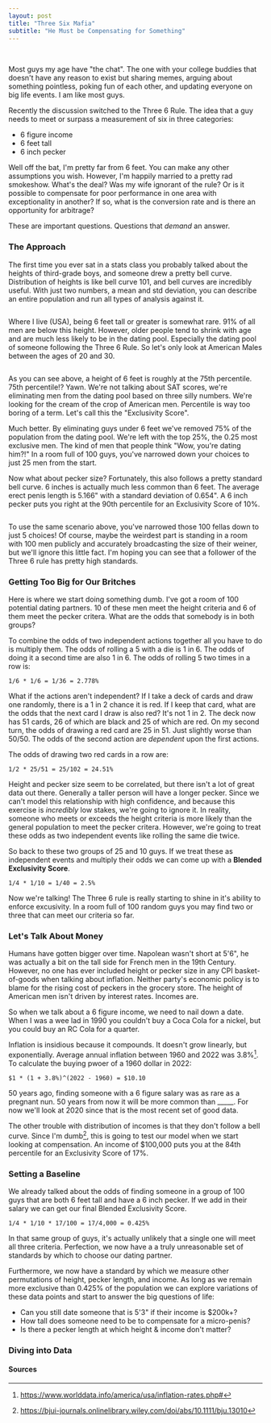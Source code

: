 ```yaml
---
layout: post
title: "Three Six Mafia"
subtitle: "He Must be Compensating for Something"
---
```



<br/>

Most guys my age have "the chat". The one with your college buddies that doesn't have any reason to exist but sharing memes, arguing about something pointless, poking fun of each other, and updating everyone on big life events. I am like most guys.

Recently the discussion switched to the Three 6 Rule. The idea that a guy needs to meet or surpass a measurement of six in three categories:

- 6 figure income
- 6 feet tall
- 6 inch pecker

Well off the bat, I'm pretty far from 6 feet. You can make any other assumptions you wish. However, I'm happily married to a pretty rad smokeshow. What's the deal? Was my wife ignorant of the rule? Or is it possible to compensate for poor performance in one area with exceptionality in another? If so, what is the conversion rate and is there an opportunity for arbitrage?

These are important questions. Questions that *demand* an answer.  

### The Approach

The first time you ever sat in a stats class you probably talked about the heights of third-grade boys, and someone drew a pretty bell curve. Distribution of heights is like bell curve 101, and bell curves are incredibly useful. With just two numbers, a mean and std deviation, you can describe an entire population and run all types of analysis against it.

<img />

Where I live (USA), being 6 feet tall or greater is somewhat rare. 91% of all men are below this height. However, older people tend to shrink with age and are much less likely to be in the dating pool. Especially the dating pool of someone following the Three 6 Rule. So let's only look at American Males between the ages of 20 and 30. 

<img />

As you can see above, a height of 6 feet is roughly at the 75th percentile. 75th percentile!? Yawn. We're not talking about SAT scores, we're eliminating men from the dating pool based on three silly numbers. We're looking for the cream of the crop of American men. Percentile is way too boring of a term. Let's call this the "Exclusivity Score".

Much better. By eliminating guys under 6 feet we've removed 75% of the population from the dating pool. We're left with the top 25%, the 0.25 most exclusive men. The kind of men that people think "Wow, you're dating him?!" In a room full of 100 guys, you've narrowed down your choices to just 25 men from the start.


Now what about pecker size? Fortunately, this also follows a pretty standard bell curve. 6 inches is actually much less common than 6 feet. The average erect penis length is 5.166" with a standard deviation of 0.654". A 6 inch pecker puts you right at the 90th percentile for an Exclusivity Score of 10%.

<img /> 

To use the same scenario above, you've narrowed those 100 fellas down to just 5 choices! Of course, maybe the weirdest part is standing in a room with 100 men publicly and accurately broadcasting the size of their weiner, but we'll ignore this little fact. I'm hoping you can see that a follower of the Three 6 rule has pretty high standards. 


### Getting Too Big for Our Britches

Here is where we start doing something dumb. I've got a room of 100 potential dating partners. 10 of these men meet the height criteria and 6 of them meet the pecker critera. What are the odds that somebody is in both groups?

To combine the odds of two independent actions together all you have to do is multiply them. The odds of rolling a 5 with a die is 1 in 6. The odds of doing it a second time are also 1 in 6. The odds of rolling 5 two times in a row is:

	1/6 * 1/6 = 1/36 = 2.778%

What if the actions aren't independent? If I take a deck of cards and draw one randomly, there is a 1 in 2 chance it is red. If I keep that card, what are the odds that the next card I draw is also red? It's not 1 in 2. The deck now has 51 cards, 26 of which are black and 25 of which are red. On my second turn, the odds of drawing a red card are 25 in 51. Just slightly worse than 50/50. The odds of the second action are *dependent* upon the first actions.

The odds of drawing two red cards in a row are:

	1/2 * 25/51 = 25/102 = 24.51%


Height and pecker size seem to be correlated, but there isn't a lot of great data out there. Generally a taller person will have a longer pecker. Since we can't model this relationship with high confidence, and because this exercise is *incredibly* low stakes, we're going to ignore it. In reality, someone who meets or exceeds the height criteria is more likely than the general population to meet the pecker critera. However, we're going to treat these odds as two independent events like rolling the same die twice.


So back to these two groups of 25 and 10 guys. If we treat these as independent events and multiply their odds we can come up with a **Blended Exclusivity Score**.

	1/4 * 1/10 = 1/40 = 2.5%


Now we're talking! The Three 6 rule is really starting to shine in it's ability to enforce excusivity. In a room full of 100 random guys you may find two or three that can meet our criteria so far.


### Let's Talk About Money

Humans have gotten bigger over time. Napolean wasn't short at 5'6", he was actually a bit on the tall side for French men in the 19th Century. However, no one has ever included height or pecker size in any CPI basket-of-goods when talking about inflation. Neither party's economic policy is to blame for the rising cost of peckers in the grocery store. The height of American men isn't driven by interest rates. Incomes are.

So when we talk about a 6 figure income, we need to nail down a date. When I was a wee lad in 1990 you couldn't buy a Coca Cola for a nickel, but you could buy an RC Cola for a quarter.

Inflation is insidious because it compounds. It doesn't grow linearly, but exponentially. Average annual inflation between 1960 and 2022 was 3.8%[^1]. To calculate the buying pwoer of a 1960 dollar in 2022:

	$1 * (1 + 3.8%)^(2022 - 1960) = $10.10

50 years ago, finding someone with a 6 figure salary was as rare as a pregnant nun. 50 years from now it will be more common than _____. For now we'll look at 2020 since that is the most recent set of good data.

The other trouble with distribution of incomes is that they don't follow a bell curve. Since I'm dumb[^2], this is going to test our model when we start looking at compensation.  An income of $100,000 puts you at the 84th percentile for an Exclusivity Score of 17%.



### Setting a Baseline

We already talked about the odds of finding someone in a group of 100 guys that are both 6 feet tall and have a 6 inch pecker. If we add in their salary we can get our final Blended Exclusivity Score.

	1/4 * 1/10 * 17/100 = 17/4,000 = 0.425%

In that same group of guys, it's actually unlikely that a single one will meet all three criteria. Perfection, we now have a a truly unreasonable set of standards by which to choose our dating partner.

Furthermore, we now have a standard by which we measure other permutations of height, pecker length, and income. As long as we remain more exclusive than 0.425% of the population we can explore variations of these data points and start to answer the big questions of life:

- Can you still date someone that is 5'3" if their income is $200k+?
- How tall does someone need to be to compensate for a micro-penis?
- Is there a pecker length at which height & income don't matter?



### Diving into Data






#### Sources 

[^1]:https://www.worlddata.info/america/usa/inflation-rates.php#
[^2]:https://bjui-journals.onlinelibrary.wiley.com/doi/abs/10.1111/bju.13010
[^2]:https://